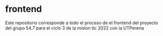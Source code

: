# frontend
Este repositorio corresponde a todo el proceso de el frontend del proyecto del grupo 54.7 para el ciclo 3 de la mision tic 2022 con la UTPereria
